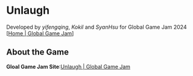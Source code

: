 # Unlaugh

Developed by *yifengqing*, *Kokil* and *SyanHsu*  for Global Game Jam 2024 [[Home | Global Game Jam](https://globalgamejam.org/)]

## About the Game

**Gloal Game Jam Site**:[Unlaugh | Global Game Jam](https://globalgamejam.org/games/2024/unlaugh-7)

